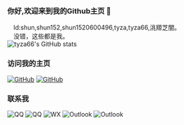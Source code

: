 ### 你好,欢迎来到我的Github主页 👋
 Id:shun,shun152,shun1520600496,tyza,tyza66,洮羱芝闇。  
 没错，这些都是我。  
![tyza66's GitHub stats](https://github-readme-stats.vercel.app/api?username=tyza66&theme=dark&show_icons=true)

### 访问我的主页

[![GitHub](https://img.shields.io/badge/GitHub-grey?logo=github)](https://github.com/tyza66)
[![GitHub](https://img.shields.io/badge/Gitee-red?logo=gitee)](https://gitee.com/shun152)

### 联系我

![QQ](https://img.shields.io/badge/QQ-1520600496-brightgreen)
![QQ](https://img.shields.io/badge/QQ%E9%82%AE%E7%AE%B1-1520600496%40qq.com-orange)
![WX](https://img.shields.io/badge/%E5%BE%AE%E4%BF%A1-tyza66-green)
![Outlook](https://img.shields.io/badge/Outlook-shun__outlook.com-blue)
![Outlook](https://img.shields.io/badge/163%E9%82%AE%E7%AE%B1-qq1520600496%40163.com-red)

